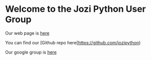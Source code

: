 # Welcome to the Jozi Python User Group




Our web page is [here]()

You can find our [Github repo here[https://github.com/jozipython)


Our google group is [here](https://groups.google.com/forum/#!forum/gpugsa)

